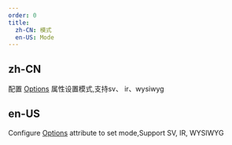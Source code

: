 ```yaml
---
order: 0
title:
  zh-CN: 模式
  en-US: Mode
---
```


## zh-CN

配置 [Options](https://ld246.com/article/1549638745630#options) 属性设置模式,支持sv、 ir、wysiwyg

## en-US

Configure [Options](https://ld246.com/article/1549638745630#options) attribute to set mode,Support SV, IR, WYSIWYG
